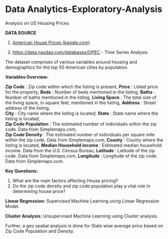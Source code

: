 # Data Analytics-Exploratory-Analysis
Analysis on US Housing Prices


**DATA SOURCE**
1. [American House Prices (kaggle.com)](https://www.kaggle.com/datasets/jeremylarcher/american-house-prices-and-demographics-of-top-cities) 

2. https://data.nasdaq.com/databases/OPEC - Time Series Analysis

The dataset comprises of various variables around housing and demographics for the top 50 American cities by population.

**Variables Overview:**

**Zip Code** : Zip code within which the listing is present, 
**Price** : Listed price for the property, 
**Beds** : Number of beds mentioned in the listing, 
**Baths** : Number of baths mentioned in the listing, 
**Living Space** : The total size of the living space, in square feet, mentioned in the listing, 
**Address** : Street address of the listing,  
**City** : City name where the listing is located, 
**State** : State name where the listing is located,  
**Zip Code Population** : The estimated number of individuals within the zip code. Data from Simplemaps.com,  
**Zip Code Density** : The estimated number of individuals per square mile within the zip code. Data from Simplemaps.com, 
**County** : County where the listing is located, 
**Median Household income** : Estimated median household income. Data from the U.S. Census Bureau, 
**Latitude** : Latitude of the zip code. Data from Simplemaps.com, 
**Longitude** : Longitude of the zip code. Data from Simplemaps.com.

**Key Questions:**
1. What are the main factors affecting House pricing?
2. Do the zip code density and zip code population play a vital role in determining house price?

**Linear Regression:**
Supervised Machine Learning using Linear Regression Model.

**Cluster Analysis:**
Unsupervised Machine Learning using Cluster analysis.

Further, a geo spatial analysis is done for State wise average price based on Zip Code Population and Density.


